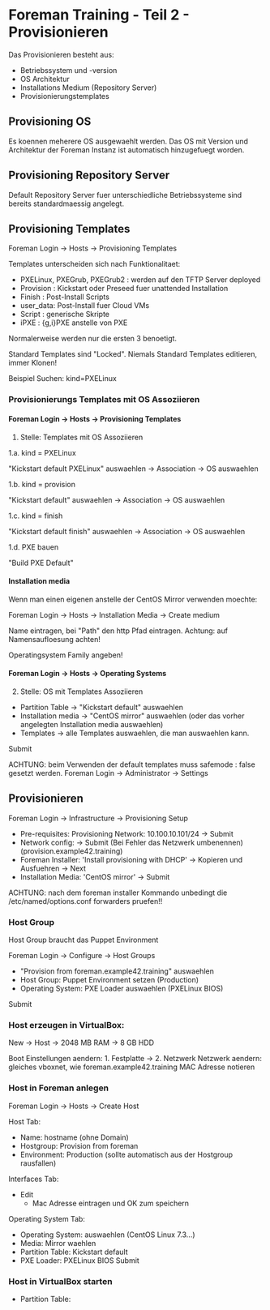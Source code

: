 # Foreman Training - Teil 2 - Provisionieren

Das Provisionieren besteht aus:
  - Betriebssystem und -version
  - OS Architektur
  - Installations Medium (Repository Server)
  - Provisionierungstemplates

## Provisioning OS

Es koennen meherere OS ausgewaehlt werden.
Das OS mit Version und Architektur der Foreman Instanz ist automatisch hinzugefuegt worden.

## Provisioning Repository Server

Default Repository Server fuer unterschiedliche Betriebssysteme sind bereits standardmaessig angelegt.

## Provisioning Templates

Foreman Login -> Hosts -> Provisioning Templates

Templates unterscheiden sich nach Funktionalitaet:

  - PXELinux, PXEGrub, PXEGrub2 : werden auf den TFTP Server deployed
  - Provision : Kickstart oder Preseed fuer unattended Installation
  - Finish : Post-Install Scripts
  - user_data: Post-Install fuer Cloud VMs
  - Script : generische Skripte
  - iPXE : {g,i}PXE anstelle von PXE


Normalerweise werden nur die ersten 3 benoetigt.

Standard Templates sind "Locked". Niemals Standard Templates editieren, immer Klonen!

Beispiel Suchen: kind=PXELinux

### Provisionierungs Templates mit OS Assoziieren

#### Foreman Login -> Hosts -> Provisioning Templates

1. Stelle: Templates mit OS Assoziieren

1.a. kind = PXELinux

"Kickstart default PXELinux" auswaehlen -> Association -> OS auswaehlen

1.b. kind = provision

"Kickstart default" auswaehlen -> Association -> OS auswaehlen

1.c. kind = finish

"Kickstart default finish" auswaehlen -> Association -> OS auswaehlen

1.d. PXE bauen

"Build PXE Default"

#### Installation media

Wenn man einen eigenen anstelle der CentOS Mirror verwenden moechte:

Foreman Login -> Hosts -> Installation Media -> Create medium

Name eintragen, bei "Path" den http Pfad eintragen.
Achtung: auf Namensaufloesung achten!

Operatingsystem Family angeben!

#### Foreman Login -> Hosts -> Operating Systems

2. Stelle: OS mit Templates Assoziieren

- Partition Table -> "Kickstart default" auswaehlen
- Installation media -> "CentOS mirror" auswaehlen (oder das vorher angelegten Installation media auswaehlen)
- Templates -> alle Templates auswaehlen, die man auswaehlen kann.

Submit

ACHTUNG: beim Verwenden der default templates muss safemode : false gesetzt werden.
Foreman Login -> Administrator -> Settings


## Provisionieren

Foreman Login -> Infrastructure -> Provisioning Setup

- Pre-requisites: Provisioning Network: 10.100.10.101/24 -> Submit
- Network config: -> Submit (Bei Fehler das Netzwerk umbenennen) (provision.example42.training)
- Foreman Installer: 'Install provisioning with DHCP' -> Kopieren und Ausfuehren -> Next
- Installation Media: 'CentOS mirror' -> Submit

ACHTUNG: nach dem foreman installer Kommando unbedingt die /etc/named/options.conf forwarders pruefen!!

### Host Group

Host Group braucht das Puppet Environment

Foreman Login -> Configure -> Host Groups

- "Provision from foreman.example42.training" auswaehlen
- Host Group: Puppet Environment setzen (Production)
- Operating System: PXE Loader auswaehlen (PXELinux BIOS)

Submit

### Host erzeugen in VirtualBox:

New -> Host -> 2048 MB RAM -> 8 GB HDD

Boot Einstellungen aendern: 1. Festplatte -> 2. Netzwerk
Netzwerk aendern: gleiches vboxnet, wie foreman.example42.training
MAC Adresse notieren

### Host in Foreman anlegen

Foreman Login -> Hosts -> Create Host

Host Tab:
- Name: hostname (ohne Domain)
- Hostgroup: Provision from foreman
- Environment: Production (sollte automatisch aus der Hostgroup rausfallen)

Interfaces Tab:
- Edit
  - Mac Adresse eintragen und OK zum speichern

Operating System Tab:
- Operating System: auswaehlen (CentOS Linux 7.3...)
- Media: Mirror waehlen
- Partition Table: Kickstart default
- PXE Loader: PXELinux BIOS
Submit

### Host in VirtualBox starten

- Partition Table: 


